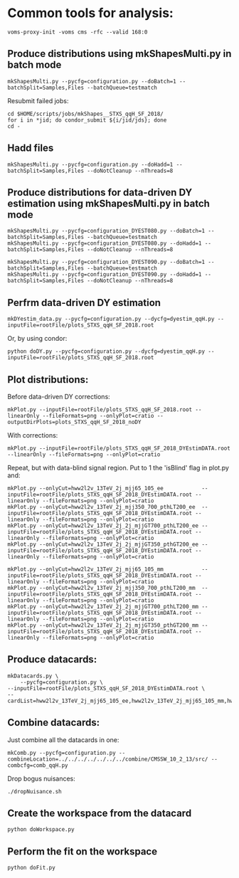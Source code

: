 # Common tools for analysis:
  
    voms-proxy-init -voms cms -rfc --valid 168:0

## Produce distributions using mkShapesMulti.py in batch mode
  
    mkShapesMulti.py --pycfg=configuration.py --doBatch=1 --batchSplit=Samples,Files --batchQueue=testmatch

Resubmit failed jobs:

    cd $HOME/scripts/jobs/mkShapes__STXS_qqH_SF_2018/
    for i in *jid; do condor_submit ${i/jid/jds}; done
    cd -

## Hadd files

    mkShapesMulti.py --pycfg=configuration.py --doHadd=1 --batchSplit=Samples,Files --doNotCleanup --nThreads=8

## Produce distributions for data-driven DY estimation using mkShapesMulti.py in batch mode 

    mkShapesMulti.py --pycfg=configuration_DYEST080.py --doBatch=1 --batchSplit=Samples,Files --batchQueue=testmatch 
    mkShapesMulti.py --pycfg=configuration_DYEST080.py --doHadd=1 --batchSplit=Samples,Files --doNotCleanup --nThreads=8

    mkShapesMulti.py --pycfg=configuration_DYEST090.py --doBatch=1 --batchSplit=Samples,Files --batchQueue=testmatch 
    mkShapesMulti.py --pycfg=configuration_DYEST090.py --doHadd=1 --batchSplit=Samples,Files --doNotCleanup --nThreads=8

## Perfrm data-driven DY estimation

    mkDYestim_data.py --pycfg=configuration.py --dycfg=dyestim_qqH.py --inputFile=rootFile/plots_STXS_qqH_SF_2018.root

Or, by using condor:

    python doDY.py --pycfg=configuration.py --dycfg=dyestim_qqH.py --inputFile=rootFile/plots_STXS_qqH_SF_2018.root

## Plot distributions:

Before data-driven DY corrections:

    mkPlot.py --inputFile=rootFile/plots_STXS_qqH_SF_2018.root --linearOnly --fileFormats=png --onlyPlot=cratio --outputDirPlots=plots_STXS_qqH_SF_2018_noDY

With corrections:

    mkPlot.py --inputFile=rootFile/plots_STXS_qqH_SF_2018_DYEstimDATA.root --linearOnly --fileFormats=png --onlyPlot=cratio

Repeat, but with data-blind signal region. Put to 1 the 'isBlind' flag in plot.py and:

    mkPlot.py --onlyCut=hww2l2v_13TeV_2j_mjj65_105_ee            --inputFile=rootFile/plots_STXS_qqH_SF_2018_DYEstimDATA.root --linearOnly --fileFormats=png --onlyPlot=cratio
    mkPlot.py --onlyCut=hww2l2v_13TeV_2j_mjj350_700_pthLT200_ee  --inputFile=rootFile/plots_STXS_qqH_SF_2018_DYEstimDATA.root --linearOnly --fileFormats=png --onlyPlot=cratio
    mkPlot.py --onlyCut=hww2l2v_13TeV_2j_2j_mjjGT700_pthLT200_ee --inputFile=rootFile/plots_STXS_qqH_SF_2018_DYEstimDATA.root --linearOnly --fileFormats=png --onlyPlot=cratio
    mkPlot.py --onlyCut=hww2l2v_13TeV_2j_2j_mjjGT350_pthGT200_ee --inputFile=rootFile/plots_STXS_qqH_SF_2018_DYEstimDATA.root --linearOnly --fileFormats=png --onlyPlot=cratio

    mkPlot.py --onlyCut=hww2l2v_13TeV_2j_mjj65_105_mm            --inputFile=rootFile/plots_STXS_qqH_SF_2018_DYEstimDATA.root --linearOnly --fileFormats=png --onlyPlot=cratio
    mkPlot.py --onlyCut=hww2l2v_13TeV_2j_mjj350_700_pthLT200_mm  --inputFile=rootFile/plots_STXS_qqH_SF_2018_DYEstimDATA.root --linearOnly --fileFormats=png --onlyPlot=cratio
    mkPlot.py --onlyCut=hww2l2v_13TeV_2j_2j_mjjGT700_pthLT200_mm --inputFile=rootFile/plots_STXS_qqH_SF_2018_DYEstimDATA.root --linearOnly --fileFormats=png --onlyPlot=cratio
    mkPlot.py --onlyCut=hww2l2v_13TeV_2j_2j_mjjGT350_pthGT200_mm --inputFile=rootFile/plots_STXS_qqH_SF_2018_DYEstimDATA.root --linearOnly --fileFormats=png --onlyPlot=cratio

## Produce datacards:

    mkDatacards.py \
        --pycfg=configuration.py \
	--inputFile=rootFile/plots_STXS_qqH_SF_2018_DYEstimDATA.root \
	--cardList=hww2l2v_13TeV_2j_mjj65_105_ee,hww2l2v_13TeV_2j_mjj65_105_mm,hww2l2v_13TeV_2j_mjj350_700_pthLT200_ee,hww2l2v_13TeV_2j_mjj350_700_pthLT200_mm,hww2l2v_13TeV_2j_mjjGT700_pthLT200_ee,hww2l2v_13TeV_2j_mjjGT700_pthLT200_mm,hww2l2v_13TeV_2j_mjjGT350_pthGT200_ee,hww2l2v_13TeV_2j_mjjGT350_pthGT200_mm,hww2l2v_13TeV_top_2j_vh_ee,hww2l2v_13TeV_top_2j_vh_mm,hww2l2v_13TeV_top_2j_vbf_ee,hww2l2v_13TeV_top_2j_vbf_mm,hww2l2v_13TeV_top_2j_hpt_ee,hww2l2v_13TeV_top_2j_hpt_mm,hww2l2v_13TeV_WW_2j_vh_ee,hww2l2v_13TeV_WW_2j_vh_mm,hww2l2v_13TeV_WW_2j_vbf_ee,hww2l2v_13TeV_WW_2j_vbf_mm,hww2l2v_13TeV_WW_2j_hpt_ee,hww2l2v_13TeV_WW_2j_hpt_mm

## Combine datacards:

Just combine all the datacards in one:

    mkComb.py --pycfg=configuration.py --combineLocation=../../../../../../../combine/CMSSW_10_2_13/src/ --combcfg=comb_qqH.py

Drop bogus nuisances:

    ./dropNuisance.sh 

## Create the workspace from the datacard

    python doWorkspace.py

## Perform the fit on the workspace

    python doFit.py
